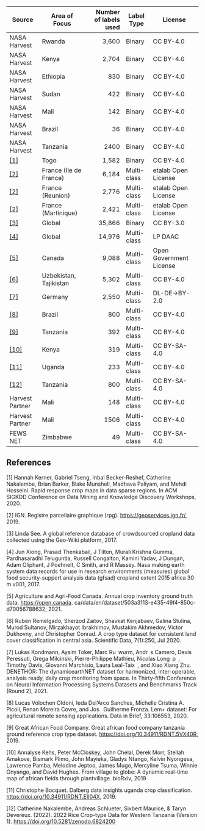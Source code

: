 | Source      | Area of Focus | Number of labels used | Label Type | License  |
|-------------|---------------|----------------------:|------------|----------|
|NASA Harvest | Rwanda        | 3,600                 | Binary     | CC BY-4.0|
|NASA Harvest | Kenya         | 2,704                 | Binary     | CC BY-4.0|
|NASA Harvest | Ethiopia      | 830                   | Binary     | CC BY-4.0|
|NASA Harvest | Sudan         | 422                   | Binary     | CC BY-4.0|
|NASA Harvest | Mali          | 142                   | Binary     | CC BY-4.0|
|NASA Harvest | Brazil        | 36                    | Binary     | CC BY-4.0|
|NASA Harvest | Tanzania        | 2400                    | Binary     | CC BY-4.0|
|[[1]](#1)    | Togo          | 1,582                 | Binary     | CC BY-4.0|
|[[2]](#2)| France (Ile de France) | 6,184 |Multi-class| etalab Open License |
|[[2]](#2)| France (Reunion) | 2,776       |Multi-class| etalab Open License |
|[[2]](#2)| France (Martinique) | 2,421    |Multi-class| etalab Open License |
|[[3]](#3)| Global            | 35,866                | Binary     | CC BY-3.0|
|[[4]](#4)| Global            | 14,976                | Multi-class| LP DAAC  |
|[[5]](#5)| Canada            | 9,088  | Multi-class| Open Government License |
|[[6]](#6)| Uzbekistan, Tajikistan | 5,302            | Multi-class| CC BY-4.0|
|[[7]](#7)| Germany           | 2,550             | Multi-class| DL-DE->BY-2.0|
|[[8]](#8)| Brazil            | 800                   | Multi-class| CC BY-4.0|
|[[9]](#9)| Tanzania          | 392                   | Multi-class| CC BY-4.0|
|[[10]](#10)| Kenya           | 319                | Multi-class| CC BY-SA-4.0|
|[[11]](#11)| Uganda          | 233                   | Multi-class| CC BY-4.0|
|[[12]](#12)| Tanzania        | 800                   | Multi-class| CC BY-SA-4.0|
| Harvest Partner | Mali      | 148                   | Multi-class| CC BY-4.0|
| Harvest Partner | Mali      | 1506                  | Multi-class| CC BY-4.0|
| FEWS NET| Zimbabwe          | 49                 | Multi-class| CC BY-SA-4.0|


## References
<a id="1">[1]</a> Hannah Kerner, Gabriel Tseng, Inbal Becker-Reshef, Catherine Nakalembe, Brian Barker, Blake Munshell, Madhava Paliyam, and Mehdi Hosseini. Rapid response crop maps in data sparse regions. In ACM SIGKDD Conference on Data Mining and Knowledge Discovery Workshops, 2020.

<a id="2">[2]</a> IGN. Registre parcellaire graphique (rpg). https://geoservices.ign.fr/, 2019.

<a id="3">[3]</a> Linda See. A global reference database of crowdsourced cropland data collected using the Geo-Wiki platform, 2017.

<a id="4">[4]</a> Jun Xiong, Prasad Thenkabail, J Tilton, Murali Krishna Gumma, Pardhasaradhi Teluguntla, Russell Congalton, Kamini Yadav, J Dungan, Adam Oliphant, J Poehnelt, C Smith, and R Massey. Nasa making earth system data records for use in research environments (measures) global food security-support analysis data (gfsad) cropland extent 2015 africa 30 m v001, 2017.

<a id="5">[5]</a> Agriculture and Agri-Food Canada. Annual crop inventory ground truth data. https://open.canada. ca/data/en/dataset/503a3113-e435-49f4-850c-d70056788632, 2021.

<a id="6">[6]</a> Ruben Remelgado, Sherzod Zaitov, Shavkat Kenjabaev, Galina Stulina, Murod Sultanov, Mirzakhayot Ibrakhimov, Mustakim Akhmedov, Victor Dukhovny, and Christopher Conrad. A crop type dataset for consistent land cover classification in central asia. Scientific Data, 7(1):250, Jul 2020.

<a id="7">[7]</a> Lukas Kondmann, Aysim Toker, Marc Ru wurm, Andr s Camero, Devis Peressuti, Grega Milcinski, Pierre-Philippe Mathieu, Nicolas Long p , Timothy Davis, Giovanni Marchisio, Laura Leal-Taix , and Xiao Xiang Zhu. DENETHOR: The dynamicearthNET dataset for harmonized, inter-operable, analysis ready, daily crop monitoring from space. In Thirty-fifth Conference on Neural Information Processing Systems Datasets and Benchmarks Track (Round 2), 2021.

<a id="8">[8]</a> Lucas Volochen Oldoni, Ieda Del’Arco Sanches, Michelle Cristina A. Picoli, Renan Moreira Covre, and Jos  Guilherme Fronza. Lem+ dataset: For agricultural remote sensing applications. Data in Brief, 33:106553, 2020.

<a id="9">[9]</a> Great African Food Company. Great african food company tanzania ground reference crop type dataset.
https://doi.org/10.34911/RDNT.5VX40R, 2019.

<a id="10">[10]</a> Annalyse Kehs, Peter McCloskey, John Chelal, Derek Morr, Stellah Amakove, Bismark Plimo, John Mayieka, Gladys Ntango, Kelvin Nyongesa, Lawrence Pamba, Melodine Jeptoo, James Mugo, Mercyline Tsuma, Winnie Onyango, and David Hughes. From village to globe: A dynamic real-time map of african fields through plantvillage. bioRxiv, 2019

<a id="11">[11]</a> Christophe Bocquet. Dalberg data insights uganda crop classification. https://doi.org/10.34911/RDNT.EII04X, 2019.

<a id="12">[12]</a> Catherine Nakalembe, Andreas Schlueter, Sixbert Maurice, & Taryn Devereux. (2022). 2022 Rice Crop-type Data for Western Tanzania (Version 1). https://doi.org/10.5281/zenodo.6824200